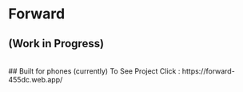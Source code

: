 # Forward
## (Work in Progress)
<br>
## Built for phones (currently)
To See Project Click : https://forward-455dc.web.app/
